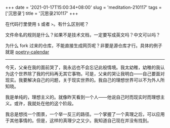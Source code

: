 +++
date = '2021-01-17T15:00:34+08:00'
slug = 'meditation-210117'
tags = ['沉思录']
title = '沉思录210117'
+++

在代码行里使用 `$` 或者 `>`。有什么区别呢？

文件命名的规则是什么？如果不是技术文档，一定要写成英文吗？中文可以吗？

为什么 fork 过来的仓库，不能直接生成网页呢？非要是源仓库才行。具体的例子就是 [poetry-calendar](https://github.com/tianheg/poetry-calendar)

---

今天，父亲在我的面前哭了，我永远也不会忘记此般情境。我太幼稚，幼稚的我认为这个世界除了我的代码再无其它事物。可是，父亲的哭让我明白——自己要面对现实。我要解决自己的问题，关于现实世界的。我自己的理想世界可以不为外人所知晓。

我是单纯的，理想主义的。就像昨天看到一个人——他说自己时而现实时而理想主义。或许，我就处在他的这个阶段。

我总是想找一个图景，一个举一反三的路径。一个掌握了一个真理之后，可以应用于其他事情的。但是，这样的真理少之又少。我知道自己现在并没有找到。
